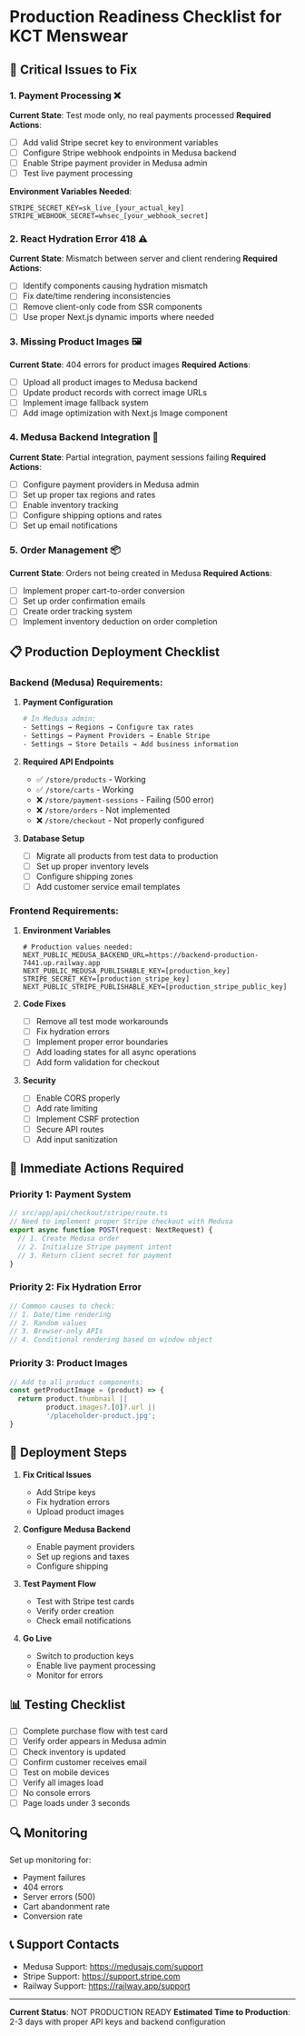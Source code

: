 # Production Readiness Checklist for KCT Menswear

## 🚨 Critical Issues to Fix

### 1. Payment Processing ❌
**Current State**: Test mode only, no real payments processed
**Required Actions**:
- [ ] Add valid Stripe secret key to environment variables
- [ ] Configure Stripe webhook endpoints in Medusa backend
- [ ] Enable Stripe payment provider in Medusa admin
- [ ] Test live payment processing

**Environment Variables Needed**:
```env
STRIPE_SECRET_KEY=sk_live_[your_actual_key]
STRIPE_WEBHOOK_SECRET=whsec_[your_webhook_secret]
```

### 2. React Hydration Error 418 ⚠️
**Current State**: Mismatch between server and client rendering
**Required Actions**:
- [ ] Identify components causing hydration mismatch
- [ ] Fix date/time rendering inconsistencies
- [ ] Remove client-only code from SSR components
- [ ] Use proper Next.js dynamic imports where needed

### 3. Missing Product Images 🖼️
**Current State**: 404 errors for product images
**Required Actions**:
- [ ] Upload all product images to Medusa backend
- [ ] Update product records with correct image URLs
- [ ] Implement image fallback system
- [ ] Add image optimization with Next.js Image component

### 4. Medusa Backend Integration 🔌
**Current State**: Partial integration, payment sessions failing
**Required Actions**:
- [ ] Configure payment providers in Medusa admin
- [ ] Set up proper tax regions and rates
- [ ] Enable inventory tracking
- [ ] Configure shipping options and rates
- [ ] Set up email notifications

### 5. Order Management 📦
**Current State**: Orders not being created in Medusa
**Required Actions**:
- [ ] Implement proper cart-to-order conversion
- [ ] Set up order confirmation emails
- [ ] Create order tracking system
- [ ] Implement inventory deduction on order completion

## 📋 Production Deployment Checklist

### Backend (Medusa) Requirements:
1. **Payment Configuration**
   ```bash
   # In Medusa admin:
   - Settings → Regions → Configure tax rates
   - Settings → Payment Providers → Enable Stripe
   - Settings → Store Details → Add business information
   ```

2. **Required API Endpoints**
   - ✅ `/store/products` - Working
   - ✅ `/store/carts` - Working
   - ❌ `/store/payment-sessions` - Failing (500 error)
   - ❌ `/store/orders` - Not implemented
   - ❌ `/store/checkout` - Not properly configured

3. **Database Setup**
   - [ ] Migrate all products from test data to production
   - [ ] Set up proper inventory levels
   - [ ] Configure shipping zones
   - [ ] Add customer service email templates

### Frontend Requirements:
1. **Environment Variables**
   ```env
   # Production values needed:
   NEXT_PUBLIC_MEDUSA_BACKEND_URL=https://backend-production-7441.up.railway.app
   NEXT_PUBLIC_MEDUSA_PUBLISHABLE_KEY=[production_key]
   STRIPE_SECRET_KEY=[production_stripe_key]
   NEXT_PUBLIC_STRIPE_PUBLISHABLE_KEY=[production_stripe_public_key]
   ```

2. **Code Fixes**
   - [ ] Remove all test mode workarounds
   - [ ] Fix hydration errors
   - [ ] Implement proper error boundaries
   - [ ] Add loading states for all async operations
   - [ ] Add form validation for checkout

3. **Security**
   - [ ] Enable CORS properly
   - [ ] Add rate limiting
   - [ ] Implement CSRF protection
   - [ ] Secure API routes
   - [ ] Add input sanitization

## 🔧 Immediate Actions Required

### Priority 1: Payment System
```javascript
// src/app/api/checkout/stripe/route.ts
// Need to implement proper Stripe checkout with Medusa
export async function POST(request: NextRequest) {
  // 1. Create Medusa order
  // 2. Initialize Stripe payment intent
  // 3. Return client secret for payment
}
```

### Priority 2: Fix Hydration Error
```javascript
// Common causes to check:
// 1. Date/time rendering
// 2. Random values
// 3. Browser-only APIs
// 4. Conditional rendering based on window object
```

### Priority 3: Product Images
```javascript
// Add to all product components:
const getProductImage = (product) => {
  return product.thumbnail || 
         product.images?.[0]?.url || 
         '/placeholder-product.jpg';
}
```

## 🚀 Deployment Steps

1. **Fix Critical Issues**
   - Add Stripe keys
   - Fix hydration errors
   - Upload product images

2. **Configure Medusa Backend**
   - Enable payment providers
   - Set up regions and taxes
   - Configure shipping

3. **Test Payment Flow**
   - Test with Stripe test cards
   - Verify order creation
   - Check email notifications

4. **Go Live**
   - Switch to production keys
   - Enable live payment processing
   - Monitor for errors

## 📊 Testing Checklist

- [ ] Complete purchase flow with test card
- [ ] Verify order appears in Medusa admin
- [ ] Check inventory is updated
- [ ] Confirm customer receives email
- [ ] Test on mobile devices
- [ ] Verify all images load
- [ ] No console errors
- [ ] Page loads under 3 seconds

## 🔍 Monitoring

Set up monitoring for:
- Payment failures
- 404 errors
- Server errors (500)
- Cart abandonment rate
- Conversion rate

## 📞 Support Contacts

- Medusa Support: https://medusajs.com/support
- Stripe Support: https://support.stripe.com
- Railway Support: https://railway.app/support

---

**Current Status**: NOT PRODUCTION READY
**Estimated Time to Production**: 2-3 days with proper API keys and backend configuration